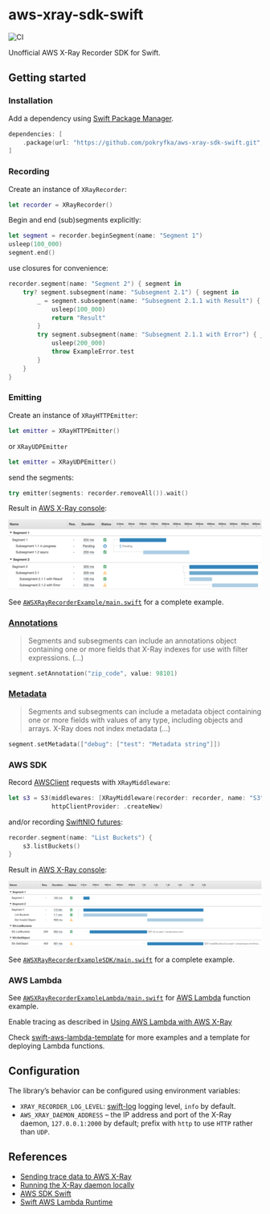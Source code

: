 # aws-xray-sdk-swift

![CI](https://github.com/pokryfka/aws-xray-sdk-swift/workflows/CI/badge.svg)

Unofficial AWS X-Ray Recorder SDK for Swift.

## Getting started

### Installation

Add a dependency using [Swift Package Manager](https://swift.org/package-manager/).

```swift
dependencies: [
    .package(url: "https://github.com/pokryfka/aws-xray-sdk-swift.git", from: "0.2.1")
]
```

### Recording

Create an instance of `XRayRecorder`:

```swift
let recorder = XRayRecorder()
```

Begin and end (sub)segments explicitly:

```swift
let segment = recorder.beginSegment(name: "Segment 1")
usleep(100_000)
segment.end()
```

use closures for convenience:

```swift
recorder.segment(name: "Segment 2") { segment in
    try? segment.subsegment(name: "Subsegment 2.1") { segment in
        _ = segment.subsegment(name: "Subsegment 2.1.1 with Result") { _ -> String in
            usleep(100_000)
            return "Result"
        }
        try segment.subsegment(name: "Subsegment 2.1.1 with Error") { _ in
            usleep(200_000)
            throw ExampleError.test
        }
    }
}
```

### Emitting

Create an instance of `XRayHTTPEmitter`:

```swift
let emitter = XRayHTTPEmitter()
```

or `XRayUDPEmitter`

```swift
let emitter = XRayUDPEmitter()
```

send the segments:

```swift
try emitter(segments: recorder.removeAll()).wait()
```

Result in [AWS X-Ray console](https://console.aws.amazon.com/xray/home):

![Screenshot of the AWS X-Ray console](./images/example.png?raw=true)

See [`AWSXRayRecorderExample/main.swift`](./Sources/AWSXRayRecorderExample/main.swift) for a complete example.

### [Annotations](https://docs.aws.amazon.com/xray/latest/devguide/xray-api-segmentdocuments.html#api-segmentdocuments-annotations)

> Segments and subsegments can include an annotations object containing one or more fields that X-Ray indexes for use with filter expressions. (...)

```swift
segment.setAnnotation("zip_code", value: 98101)
```

### [Metadata](https://docs.aws.amazon.com/xray/latest/devguide/xray-api-segmentdocuments.html#api-segmentdocuments-metadata)

> Segments and subsegments can include a metadata object containing one or more fields with values of any type, including objects and arrays. X-Ray does not index metadata (...)

```swift
segment.setMetadata(["debug": ["test": "Metadata string"]])
```

### AWS SDK

Record [AWSClient](https://github.com/swift-aws/aws-sdk-swift) requests with `XRayMiddleware`:

```swift
let s3 = S3(middlewares: [XRayMiddleware(recorder: recorder, name: "S3")],
            httpClientProvider: .createNew)
```

and/or recording [SwiftNIO futures](https://github.com/apple/swift-nio):

```swift
recorder.segment(name: "List Buckets") {
    s3.listBuckets()
}
```

Result in [AWS X-Ray console](https://console.aws.amazon.com/xray/home):

![Screenshot of the AWS X-Ray console](./images/example_sdk.png?raw=true)

See [`AWSXRayRecorderExampleSDK/main.swift`](./Sources/AWSXRayRecorderExampleSDK/main.swift) for a complete example.

### AWS Lambda

See [`AWSXRayRecorderExampleLambda/main.swift`](./Sources/AWSXRayRecorderExampleLambda/main.swift) for [AWS Lambda](https://aws.amazon.com/lambda/) function example.

Enable tracing as described in [Using AWS Lambda with AWS X-Ray](https://docs.aws.amazon.com/lambda/latest/dg/services-xray.html)

Check [swift-aws-lambda-template](https://github.com/pokryfka/swift-aws-lambda-template) for more examples and a template for deploying Lambda functions.

## Configuration

The library’s behavior can be configured using environment variables:

- `XRAY_RECORDER_LOG_LEVEL`: [swift-log](https://github.com/apple/swift-log) logging level, `info` by default.
- `AWS_XRAY_DAEMON_ADDRESS` – the IP address and port of the X-Ray daemon, `127.0.0.1:2000` by default; prefix with `http` to use `HTTP` rather than `UDP`.

## References

- [Sending trace data to AWS X-Ray](https://docs.aws.amazon.com/xray/latest/devguide/xray-api-sendingdata.html)
- [Running the X-Ray daemon locally](https://docs.aws.amazon.com/xray/latest/devguide/xray-daemon-local.html)
- [AWS SDK Swift](https://github.com/swift-aws/aws-sdk-swift)
- [Swift AWS Lambda Runtime](https://github.com/swift-server/swift-aws-lambda-runtime)
